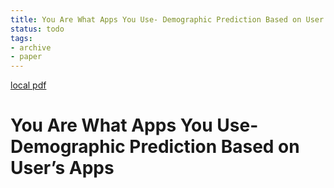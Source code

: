 ```yaml
---
title: You Are What Apps You Use- Demographic Prediction Based on User’s Apps
status: todo
tags:
- archive
- paper
---
```


[local pdf](../../../pdfs/You%20Are%20What%20Apps%20You%20Use-%20Demographic%20Prediction%20Based%20on%20User%E2%80%99s%20Apps.pdf)

# You Are What Apps You Use- Demographic Prediction Based on User’s Apps
